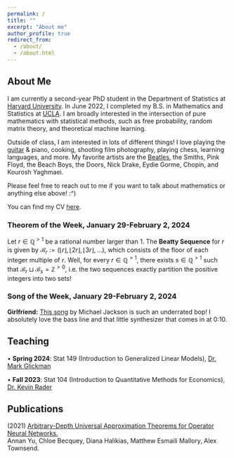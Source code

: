 ```yaml
---
permalink: /
title: ""
excerpt: "About me"
author_profile: true
redirect_from: 
  - /about/
  - /about.html
---
```

## About Me

I am currently a second-year PhD student in the Department of Statistics at [Harvard University](https://statistics.fas.harvard.edu/). In June 2022, I completed my B.S. in Mathematics and Statistics at [UCLA](https://ww3.math.ucla.edu/). I am broadly interested in the intersection of pure mathematics with statistical methods, such as free probability, random matrix theory, and theoretical machine learning.

Outside of class, I am interested in lots of different things! I love playing the [guitar](https://mattesmaili.github.io/files/guitar.png) & piano, cooking, shooting film photography, playing chess, learning languages, and more. My favorite artists are the [Beatles](https://open.spotify.com/playlist/07ZKf7841juhmGlI6LMfBd?si=4511ac89f1d14618), the Smiths, Pink Floyd, the Beach Boys, the Doors, Nick Drake, Eydie Gorme, Chopin, and Kourosh Yaghmaei.

Please feel free to reach out to me if you want to talk about mathematics or anything else above! :^)

You can find my CV [here](https://mattesmaili.github.io/files/new_resume.pdf).

### Theorem of the Week, January 29-February 2, 2024

Let $r \in \mathbb{Q}^{>1}$ be a rational number larger than $1$. The **Beatty Sequence** for $r$ is given by $\mathcal{B}_r := (\lfloor r\rfloor, \lfloor 2r\rfloor, \lfloor 3r\rfloor, \ldots)$, which consists of the floor of each integer multiple of $r$. Well, for every $r \in \mathbb{Q}^{>1}$, there exists $s \in \mathbb{Q}^{>1}$ such that $\mathcal{B}_{r} \sqcup \mathcal{B}_s = \mathbb{Z}^{>0}$, i.e. the two sequences exactly partition the positive integers into two sets!


### Song of the Week, January 29-February 2, 2024

**Girlfriend:** [This song](https://open.spotify.com/track/1nCV2d1RAch7t2kRmwet5N?si=67ef5d4a23ac4fa9) by Michael Jackson is such an underrated bop! I absolutely love the bass line and that little synthesizer that comes in at 0:10. 


## Teaching
• **Spring 2024**: Stat 149 (Introduction to Generalized Linear Models), [Dr. Mark Glickman](http://www.glicko.net/)

• **Fall 2023**: Stat 104 (Introduction to Quantitative Methods for Economics), [Dr. Kevin Rader](https://statistics.fas.harvard.edu/people/kevin-rader)

## Publications

(2021) [Arbitrary-Depth Universal Approximation Theorems for Operator Neural Networks.](https://arxiv.org/abs/2109.11354)  
Annan Yu, Chloe Becquey, Diana Halikias, Matthew Esmaili Mallory, Alex Townsend.

